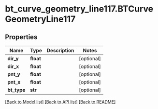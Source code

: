 # bt_curve_geometry_line117.BTCurveGeometryLine117

## Properties
Name | Type | Description | Notes
------------ | ------------- | ------------- | -------------
**dir_y** | **float** |  | [optional] 
**dir_x** | **float** |  | [optional] 
**pnt_y** | **float** |  | [optional] 
**pnt_x** | **float** |  | [optional] 
**bt_type** | **str** |  | [optional] 

[[Back to Model list]](../README.md#documentation-for-models) [[Back to API list]](../README.md#documentation-for-api-endpoints) [[Back to README]](../README.md)


